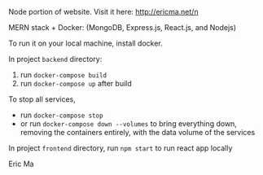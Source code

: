 Node portion of website. Visit it here: http://ericma.net/n

MERN stack + Docker: (MongoDB, Express.js, React.js, and Nodejs)

To run it on your local machine, install docker.

In project `backend` directory:
1. run `docker-compose build`
2. run `docker-compose up` after build

To stop all services, 
* run `docker-compose stop`
* or run `docker-compose down --volumes` to bring everything down, removing the containers entirely, with the data volume of the services

In project `frontend` directory, run `npm start` to run react app locally

Eric Ma
